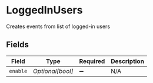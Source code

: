 # LoggedInUsers

Creates events from list of logged-in users


## Fields

| Field              | Type               | Required           | Description        |
| ------------------ | ------------------ | ------------------ | ------------------ |
| `enable`           | *Optional[bool]*   | :heavy_minus_sign: | N/A                |